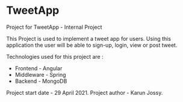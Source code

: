 # TweetApp
Project for TweetApp - Internal Project

This Project is used to implement a tweet app for users. Using this application the user will be able to sign-up, login, view or post tweet.

Technologies used for this project are :
* Frontend   - Angular
* Middleware - Spring
* Backend    - MongoDB

Project start date  - 29 April 2021.
Project author      - Karun Jossy.